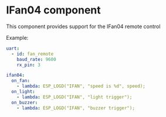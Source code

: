 # IFan04 component

This component provides support for the IFan04 remote control

Example:
```yaml
uart:
  - id: fan_remote
    baud_rate: 9600
    rx_pin: 3

ifan04:
  on_fan:
    - lambda: ESP_LOGD("IFAN", "speed is %d", speed);
  on_light:
    - lambda: ESP_LOGD("IFAN", "light trigger");
  on_buzzer:
    - lambda: ESP_LOGD("IFAN", "buzzer trigger");
```
